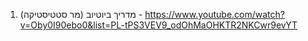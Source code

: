 1. מדריך ביוטיוב (מר סטטיסטיקה) - https://www.youtube.com/watch?v=Oby0I90ebo0&list=PL-tPS3VEV9_odOhMaOHKTR2NKCwr9evYT
